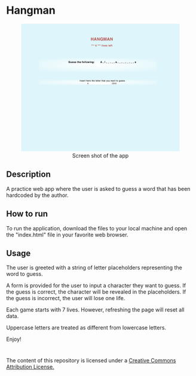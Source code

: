 # Hangman

<figure style="text-align: center;">
    <picture>
        <img src="assets/preview.png" alt="Screen shot of the app" style="max-width: 100%; height: auto;"/>
    </picture>
    <figcaption>Screen shot of the app</figcaption>
</figure>

## Description

A practice web app where the user is asked to guess a word that has been hardcoded by the author.

## How to run

To run the application, download the files to your local machine and 
open the "index.html" file in your favorite web browser.

## Usage

<p>The user is greeted with a string of letter placeholders representing the word to guess.</p>
<p>A form is provided for the user to input a character they want to guess.
If the guess is correct, the character will be revealed in the placeholders.
If the guess is incorrect, the user will lose one life.</p>
<p>Each game starts with 7 lives. However, refreshing the page will reset all data.</p>
<p>Uppercase letters are treated as different from lowercase letters.</p>

Enjoy!

#

The content of this repository is licensed under a [Creative Commons 
Attribution License.](https://creativecommons.org/licenses/by/4.0/deed.en)


